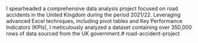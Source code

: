 I spearheaded a comprehensive data analysis project focused on road accidents in the United Kingdom during the period 2021/22. Leveraging
advanced Excel techniques, including pivot tables and Key Performance Indicators (KPIs), I meticulously analyzed a dataset containing over
350,000 rows of data sourced from the UK government.# road-accident-project
